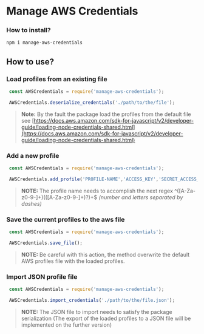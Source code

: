 # Manage AWS Credentials


### How to install?

```sh
npm i manage-aws-credentials
```

## How to use?

### Load profiles from an existing file

```js
 const AWSCredentials = require('manage-aws-credentials');

 AWSCredentials.deserialize_credentials('./path/to/the/file');
```

> **Note:** By the fault the package load the profiles from the default file see [https://docs.aws.amazon.com/sdk-for-javascript/v2/developer-guide/loading-node-credentials-shared.html](https://docs.aws.amazon.com/sdk-for-javascript/v2/developer-guide/loading-node-credentials-shared.html)


### Add a new profile


```js
 const AWSCredentials = require('manage-aws-credentials');

 AWSCredentials.add_profile('PROFILE-NAME','ACCESS_KEY','SECRET_ACCESS_KEY')
```
> **NOTE:** The profile name needs to accomplish the next regex ^([A-Za-z0-9\-]+)(([A-Za-z0-9\-]+)?)+$ *(number and letters separated by dashes)*

### Save the current profiles to the aws file

```js
 const AWSCredentials = require('manage-aws-credentials');

 AWSCredentials.save_file();
```

> **NOTE:** Be careful with this action, the method overwrite the default AWS profiles file with the loaded profiles.

### Import JSON profile file

```js
 const AWSCredentials = require('manage-aws-credentials');

 AWSCredentials.import_credentials('./path/to/the/file.json');
```

> **NOTE:** The JSON file to import needs to satisfy the package serialization (The export of the loaded profiles to a JSON file will be implemented on the further version)